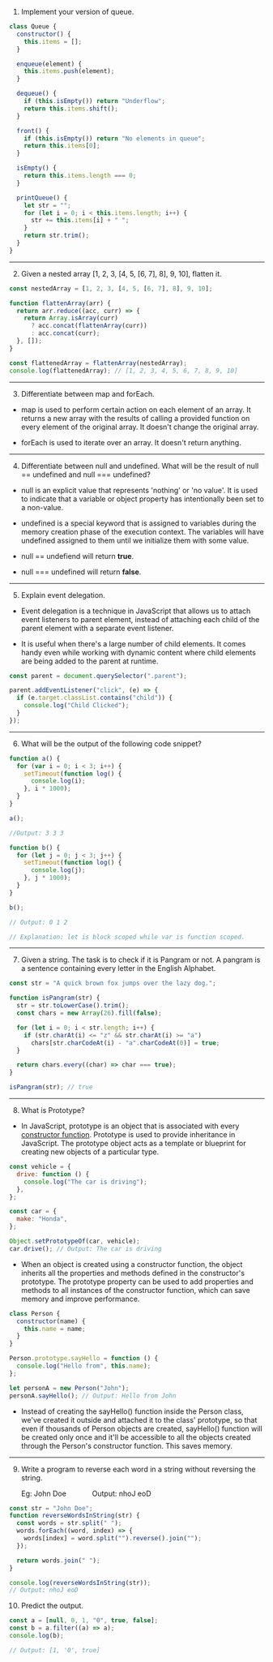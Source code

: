 1. Implement your version of queue.

```javascript
class Queue {
  constructor() {
    this.items = [];
  }

  enqueue(element) {
    this.items.push(element);
  }

  dequeue() {
    if (this.isEmpty()) return "Underflow";
    return this.items.shift();
  }

  front() {
    if (this.isEmpty()) return "No elements in queue";
    return this.items[0];
  }

  isEmpty() {
    return this.items.length === 0;
  }

  printQueue() {
    let str = "";
    for (let i = 0; i < this.items.length; i++) {
      str += this.items[i] + " ";
    }
    return str.trim();
  }
}
```

---

2. Given a nested array [1, 2, 3, [4, 5, [6, 7], 8], 9, 10], flatten it.

```javascript
const nestedArray = [1, 2, 3, [4, 5, [6, 7], 8], 9, 10];

function flattenArray(arr) {
  return arr.reduce((acc, curr) => {
    return Array.isArray(curr)
      ? acc.concat(flattenArray(curr))
      : acc.concat(curr);
  }, []);
}

const flattenedArray = flattenArray(nestedArray);
console.log(flattenedArray); // [1, 2, 3, 4, 5, 6, 7, 8, 9, 10]
```

---

3. Differentiate between map and forEach.

- map is used to perform certain action on each element of an array. It returns a new array with the results of calling a provided function on every element of the original array. It doesn't change the original array.

- forEach is used to iterate over an array. It doesn't return anything.

---

4. Differentiate between null and undefined. What will be the result of null == undefined and null === undefined?

- null is an explicit value that represents 'nothing' or 'no value'. It is used to indicate that a variable or object property has intentionally been set to a non-value.

- undefined is a special keyword that is assigned to variables during the memory creation phase of the execution context. The variables will have undefined assigned to them until we initialize them with some value.

- null == undefiend will return **true**.

- null === undefined will return **false**.

---

5. Explain event delegation.

- Event delegation is a technique in JavaScript that allows us to attach event listeners to parent element, instead of attaching each child of the parent element with a separate event listener.

- It is useful when there's a large number of child elements. It comes handy even while working with dynamic content where child elements are being added to the parent at runtime.

```javascript
const parent = document.querySelector(".parent");

parent.addEventListener("click", (e) => {
  if (e.target.classList.contains("child")) {
    console.log("Child Clicked");
  }
});
```

---

6. What will be the output of the following code snippet?

```javascript
function a() {
  for (var i = 0; i < 3; i++) {
    setTimeout(function log() {
      console.log(i);
    }, i * 1000);
  }
}

a();

//Output: 3 3 3

function b() {
  for (let j = 0; j < 3; j++) {
    setTimeout(function log() {
      console.log(j);
    }, j * 1000);
  }
}

b();

// Output: 0 1 2

// Explanation: let is block scoped while var is function scoped.
```

---

7. Given a string. The task is to check if it is Pangram or not. A pangram is a sentence containing every letter in the English Alphabet.

```javascript
const str = "A quick brown fox jumps over the lazy dog.";

function isPangram(str) {
  str = str.toLowerCase().trim();
  const chars = new Array(26).fill(false);

  for (let i = 0; i < str.length; i++) {
    if (str.charAt(i) <= "z" && str.charAt(i) >= "a")
      chars[str.charCodeAt(i) - "a".charCodeAt(0)] = true;
  }

  return chars.every((char) => char === true);
}

isPangram(str); // true
```

---

8. What is Prototype?

- In JavaScript, prototype is an object that is associated with every <a href="https://blogs-ssk.netlify.app/js-factory-constructor">constructor function</a>. Prototype is used to provide inheritance in JavaScript. The prototype object acts as a template or blueprint for creating new objects of a particular type.

```javascript
const vehicle = {
  drive: function () {
    console.log("The car is driving");
  },
};

const car = {
  make: "Honda",
};

Object.setPrototypeOf(car, vehicle);
car.drive(); // Output: The car is driving
```

- When an object is created using a constructor function, the object inherits all the properties and methods defined in the constructor's prototype. The prototype property can be used to add properties and methods to all instances of the constructor function, which can save memory and improve performance.

```javascript
class Person {
  constructor(name) {
    this.name = name;
  }
}

Person.prototype.sayHello = function () {
  console.log("Hello from", this.name);
};

let personA = new Person("John");
personA.sayHello(); // Output: Hello from John
```

- Instead of creating the sayHello() function inside the Person class, we've created it outside and attached it to the class' prototype, so that even if thousands of Person objects are created, sayHello() function will be created only once and it'll be accessible to all the objects created through the Person's constructor function. This saves memory.

---

9. Write a program to reverse each word in a string without reversing the string.<p>Eg: John Doe &nbsp;&nbsp;&nbsp;&nbsp;&nbsp;&nbsp;&nbsp;&nbsp;&nbsp;&nbsp;&nbsp; Output: nhoJ eoD</p>

```javascript
const str = "John Doe";
function reverseWordsInString(str) {
  const words = str.split(" ");
  words.forEach((word, index) => {
    words[index] = word.split("").reverse().join("");
  });

  return words.join(" ");
}

console.log(reverseWordsInString(str));
// Output: nhoJ eoD
```

10. Predict the output.

```javascript
const a = [null, 0, 1, "0", true, false];
const b = a.filter((a) => a);
console.log(b);

// Output: [1, '0', true]
```
